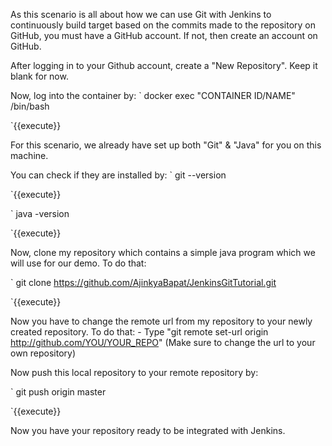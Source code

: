 As this scenario is all about how we can use Git with Jenkins to continuously build target based on the commits made to the repository on GitHub, you must have a GitHub account.
If not, then create an account on GitHub.

After logging in to your Github account, create a "New Repository".
Keep it blank for now.

Now, log into the container by:
`
docker exec "CONTAINER ID/NAME" /bin/bash

`{{execute}}

For this scenario, we already have set up both "Git" & "Java" for you on this machine.

You can check if they are installed by:
`
git --version

`{{execute}}

`
java -version

`{{execute}}


Now, clone my repository which contains a simple java program which we will use for our demo.
To do that: 

`
git clone https://github.com/AjinkyaBapat/JenkinsGitTutorial.git

`{{execute}}


Now you have to change the remote url from my repository to your newly created repository.
To do that:
	- Type "git remote set-url origin http://github.com/YOU/YOUR_REPO"
	  (Make sure to change the url to your own repository)

Now push this local repository to your remote repository by:

`
git push origin master

`{{execute}}


Now you have your repository ready to be integrated with Jenkins.

